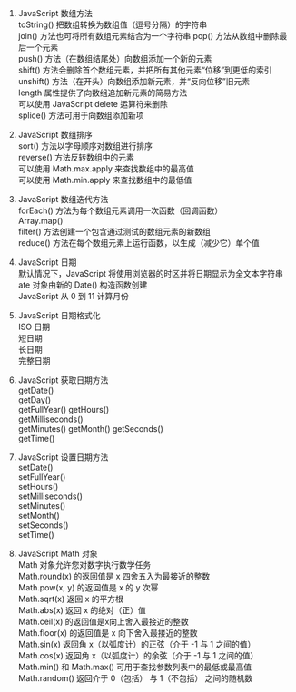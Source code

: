 1. JavaScript 数组方法  
    toString() 把数组转换为数组值（逗号分隔）的字符串  
    join() 方法也可将所有数组元素结合为一个字符串
    pop() 方法从数组中删除最后一个元素  
    push() 方法（在数组结尾处）向数组添加一个新的元素  
    shift() 方法会删除首个数组元素，并把所有其他元素“位移”到更低的索引  
    unshift() 方法（在开头）向数组添加新元素，并“反向位移”旧元素  
    length 属性提供了向数组追加新元素的简易方法  
    可以使用 JavaScript delete 运算符来删除  
    splice() 方法可用于向数组添加新项  

2. JavaScript 数组排序  
    sort() 方法以字母顺序对数组进行排序  
    reverse() 方法反转数组中的元素  
    可以使用 Math.max.apply 来查找数组中的最高值  
    可以使用 Math.min.apply 来查找数组中的最低值   

3. JavaScript 数组迭代方法   
    forEach() 方法为每个数组元素调用一次函数（回调函数）    
    Array.map()  
    filter() 方法创建一个包含通过测试的数组元素的新数组  
    reduce() 方法在每个数组元素上运行函数，以生成（减少它）单个值  

4. JavaScript 日期  
    默认情况下，JavaScript 将使用浏览器的时区并将日期显示为全文本字符串  
    ate 对象由新的 Date() 构造函数创建  
    JavaScript 从 0 到 11 计算月份  

5. JavaScript 日期格式化  
    ISO 日期  
    短日期  
    长日期  
    完整日期  

6. JavaScript 获取日期方法   
    getDate()  
    getDay()  
    getFullYear()
    getHours()  
    getMilliseconds()  
    getMinutes()
    getMonth()
    getSeconds()  
    getTime()  

7. JavaScript 设置日期方法  
    setDate()  
    setFullYear()  
    setHours()  
    setMilliseconds()  
    setMinutes()  
    setMonth()  
    setSeconds()  
    setTime()  

8. JavaScript Math 对象  
    Math 对象允许您对数字执行数学任务  
    Math.round(x) 的返回值是 x 四舍五入为最接近的整数  
    Math.pow(x, y) 的返回值是 x 的 y 次幂  
    Math.sqrt(x) 返回 x 的平方根  
    Math.abs(x) 返回 x 的绝对（正）值  
    Math.ceil(x) 的返回值是x向上舍入最接近的整数  
    Math.floor(x) 的返回值是 x 向下舍入最接近的整数  
    Math.sin(x) 返回角 x（以弧度计）的正弦（介于 -1 与 1 之间的值）  
    Math.cos(x) 返回角 x（以弧度计）的余弦（介于 -1 与 1 之间的值）  
    Math.min() 和 Math.max() 可用于查找参数列表中的最低或最高值  
    Math.random() 返回介于 0（包括） 与 1（不包括） 之间的随机数  
    
